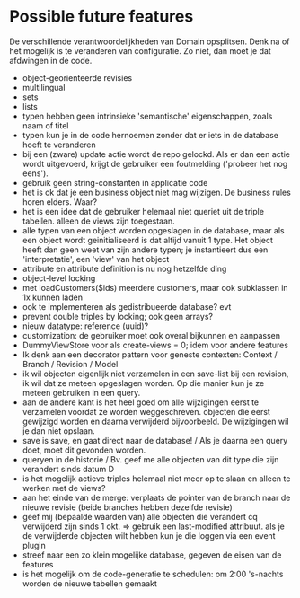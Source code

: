 # Possible future features

De verschillende verantwoordelijkheden van Domain opsplitsen. Denk na of het mogelijk is te veranderen van configuratie. Zo niet, dan moet je dat afdwingen in de code.

- object-georienteerde revisies
- multilingual
- sets
- lists
- typen hebben geen intrinsieke 'semantische' eigenschappen, zoals naam of titel
- typen kun je in de code hernoemen zonder dat er iets in de database hoeft te veranderen
- bij een (zware) update actie wordt de repo gelockd. Als er dan een actie wordt uitgevoerd, krijgt de gebruiker een foutmelding ('probeer het nog eens').
- gebruik geen string-constanten in applicatie code
- het is ok dat je een business object niet mag wijzigen. De business rules horen elders. Waar?
- het is een idee dat de gebruiker helemaal niet queriet uit de triple tabellen. alleen de views zijn toegestaan.
- alle typen van een object worden opgeslagen in de database, maar als een object wordt geinitialiseerd is dat altijd vanuit 1 type. Het object heeft dan geen weet van zijn andere typen;
    je instantieert dus een 'interpretatie', een 'view' van het object
- attribute en attribute definition is nu nog hetzelfde ding
- object-level locking
- met loadCustomers($ids) meerdere customers, maar ook subklassen in 1x kunnen laden
- ook te implementeren als gedistribueerde database? evt
- prevent double triples by locking; ook geen arrays?
- nieuw datatype: reference (uuid)?
- customization: de gebruiker moet ook overal bijkunnen en aanpassen
- DummyViewStore voor als create-views = 0; idem voor andere features
- Ik denk aan een decorator pattern voor geneste contexten: Context / Branch / Revision / Model
- ik wil objecten eigenlijk niet verzamelen in een save-list bij een revision, ik wil dat ze meteen opgeslagen worden. Op die manier kun je ze meteen gebruiken in een query.
- aan de andere kant is het heel goed om alle wijzigingen eerst te verzamelen voordat ze worden weggeschreven. objecten die eerst gewijzigd worden en daarna verwijderd bijvoorbeeld. De wijzigingen wil je dan niet opslaan.
- save is save, en gaat direct naar de database! / Als je daarna een query doet, moet dit gevonden worden. 
- queryen in de historie / Bv. geef me alle objecten van dit type die zijn verandert sinds datum D 
- is het mogelijk actieve triples helemaal niet meer op te slaan en alleen te werken met de views?
- aan het einde van de merge: verplaats de pointer van de branch naar de nieuwe revisie (beide branches hebben dezelfde revisie)
- geef mij (bepaalde waarden van) alle objecten die verandert cq verwijderd zijn sinds 1 okt.
    => gebruik een last-modified attribuut. als je de verwijderde objecten wilt hebben kun je die loggen via een event plugin
- streef naar een zo klein mogelijke database, gegeven de eisen van de features
- is het mogelijk om de code-generatie te schedulen: om 2:00 's-nachts worden de nieuwe tabellen gemaakt
